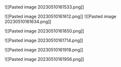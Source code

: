 ![[Pasted image 20230510161533.png]]

![[Pasted image 20230510161612.png]]
![[Pasted image 20230510161634.png]]

![[Pasted image 20230510161650.png]]

![[Pasted image 20230510161714.png]]

![[Pasted image 20230510161918.png]]

![[Pasted image 20230510161956.png]]